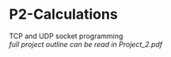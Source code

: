 # P2-Calculations
TCP and UDP socket programming    
*full project outline can be read in Project_2.pdf*
